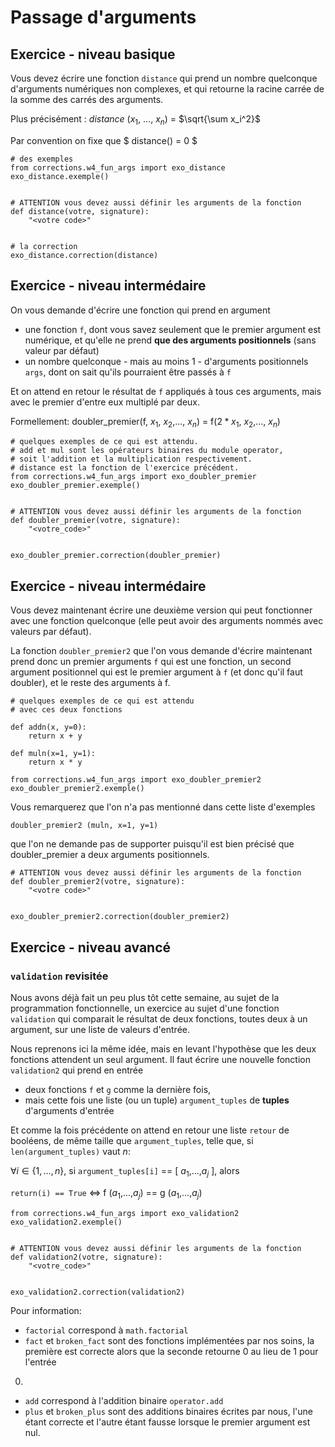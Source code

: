 
# Passage d'arguments

## Exercice - niveau basique

Vous devez écrire une fonction `distance` qui prend un nombre quelconque
d'arguments numériques non complexes, et qui retourne la racine carrée de la
somme des carrés des arguments.

Plus précisément :
$distance$ ($x_1$, ..., $x_n$) = $\sqrt{\sum x_i^2}$

Par convention on fixe que $ distance() = 0 $


    # des exemples
    from corrections.w4_fun_args import exo_distance
    exo_distance.exemple()


    # ATTENTION vous devez aussi définir les arguments de la fonction
    def distance(votre, signature):
        "<votre code>"


    # la correction
    exo_distance.correction(distance)

## Exercice - niveau intermédaire

On vous demande d'écrire une fonction qui prend en argument
 * une fonction `f`, dont vous savez seulement que le premier argument est
numérique, et qu'elle ne prend **que des arguments positionnels** (sans valeur
par défaut)
 * un nombre quelconque - mais au moins 1 - d'arguments positionnels `args`,
dont on sait qu'ils pourraient être passés à `f`

Et on attend en retour le résultat de `f` appliqués à tous ces arguments, mais
avec le premier d'entre eux multiplé par deux.

Formellement: doubler_premier(f, $x_1$, $x_2$,..., $x_n$) = f($2*x_1$,
$x_2$,..., $x_n$)


    # quelques exemples de ce qui est attendu.
    # add et mul sont les opérateurs binaires du module operator, 
    # soit l'addition et la multiplication respectivement.
    # distance est la fonction de l'exercice précédent.
    from corrections.w4_fun_args import exo_doubler_premier
    exo_doubler_premier.exemple()


    # ATTENTION vous devez aussi définir les arguments de la fonction
    def doubler_premier(votre, signature):
        "<votre_code>"


    exo_doubler_premier.correction(doubler_premier)

## Exercice - niveau intermédaire

Vous devez maintenant écrire une deuxième version qui peut fonctionner avec une
fonction quelconque (elle peut avoir des arguments nommés avec valeurs par
défaut).

La fonction `doubler_premier2` que l'on vous demande d'écrire maintenant prend
donc un premier arguments `f` qui est une fonction, un second argument
positionnel qui est le premier argument à `f` (et donc qu'il faut doubler), et
le reste des arguments à f.


    # quelques exemples de ce qui est attendu
    # avec ces deux fonctions 
    
    def addn(x, y=0):
        return x + y
    
    def muln(x=1, y=1):
        return x * y
    
    from corrections.w4_fun_args import exo_doubler_premier2
    exo_doubler_premier2.exemple()

Vous remarquerez que l'on n'a pas mentionné dans cette liste d'exemples

    doubler_premier2 (muln, x=1, y=1)

que l'on ne demande pas de supporter puisqu'il est bien précisé que
doubler_premier a deux arguments positionnels.


    # ATTENTION vous devez aussi définir les arguments de la fonction
    def doubler_premier2(votre, signature):
        "<votre code>"


    exo_doubler_premier2.correction(doubler_premier2)

## Exercice - niveau avancé

### `validation` revisitée

Nous avons déjà fait un peu plus tôt cette semaine, au sujet de la programmation
fonctionnelle, un exercice au sujet d'une fonction `validation` qui comparait le
résultat de deux fonctions, toutes deux à un argument, sur une liste de valeurs
d'entrée.

Nous reprenons ici la même idée, mais en levant l'hypothèse que les deux
fonctions attendent un seul argument. Il faut écrire une nouvelle fonction
`validation2` qui prend en entrée
 * deux fonctions `f` et `g` comme la dernière fois,
 * mais cette fois une liste (ou un tuple) `argument_tuples` de **tuples**
d'arguments d'entrée

 Et comme la fois précédente on attend en retour une liste `retour` de booléens,
de même taille que `argument_tuples`, telle que, si `len(argument_tuples)` vaut
$n$:

$\forall i \in \{1,...,n\}$, si `argument_tuples[i]` == [ $a_1$,...,$a_j$ ],
alors

`return(i) == True` $\Longleftrightarrow$  f ($a_1$,...,$a_j$) == g
($a_1$,...,$a_j$)


    from corrections.w4_fun_args import exo_validation2
    exo_validation2.exemple()


    # ATTENTION vous devez aussi définir les arguments de la fonction
    def validation2(votre, signature):
        "<votre_code>"


    exo_validation2.correction(validation2)

Pour information:
 * `factorial` correspond à `math.factorial`
 * `fact` et `broken_fact` sont des fonctions implémentées par nos soins, la
première est correcte alors que la seconde retourne 0 au lieu de 1 pour l'entrée
0.
 * `add` correspond à l'addition binaire `operator.add`
 * `plus` et `broken_plus` sont des additions binaires écrites par nous, l'une
étant correcte et l'autre étant fausse lorsque le premier argument est nul.
